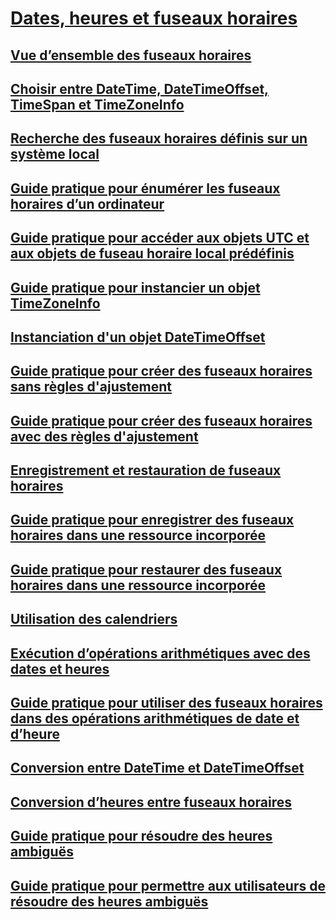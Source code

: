 # [Dates, heures et fuseaux horaires](index.md)
## [Vue d’ensemble des fuseaux horaires](time-zone-overview.md)
## [Choisir entre DateTime, DateTimeOffset, TimeSpan et TimeZoneInfo](choosing-between-datetime.md)
## [Recherche des fuseaux horaires définis sur un système local](finding-the-time-zones-on-local-system.md)
## [Guide pratique pour énumérer les fuseaux horaires d’un ordinateur](enumerate-time-zones.md)
## [Guide pratique pour accéder aux objets UTC et aux objets de fuseau horaire local prédéfinis](access-utc-and-local.md)
## [Guide pratique pour instancier un objet TimeZoneInfo](instantiate-time-zone-info.md)
## [Instanciation d'un objet DateTimeOffset](instantiating-a-datetimeoffset-object.md)
## [Guide pratique pour créer des fuseaux horaires sans règles d'ajustement](create-time-zones-without-adjustment-rules.md)
## [Guide pratique pour créer des fuseaux horaires avec des règles d'ajustement](create-time-zones-with-adjustment-rules.md)
## [Enregistrement et restauration de fuseaux horaires](saving-and-restoring-time-zones.md)
## [Guide pratique pour enregistrer des fuseaux horaires dans une ressource incorporée](save-time-zones-to-an-embedded-resource.md)
## [Guide pratique pour restaurer des fuseaux horaires dans une ressource incorporée](restore-time-zones-from-an-embedded-resource.md)
## [Utilisation des calendriers](working-with-calendars.md)
## [Exécution d’opérations arithmétiques avec des dates et heures](performing-arithmetic-operations.md)
## [Guide pratique pour utiliser des fuseaux horaires dans des opérations arithmétiques de date et d’heure](use-time-zones-in-arithmetic.md)
## [Conversion entre DateTime et DateTimeOffset](converting-between-datetime-and-offset.md)
## [Conversion d’heures entre fuseaux horaires](converting-between-time-zones.md)
## [Guide pratique pour résoudre des heures ambiguës](resolve-ambiguous-times.md)
## [Guide pratique pour permettre aux utilisateurs de résoudre des heures ambiguës](let-users-resolve-ambiguous-times.md)
